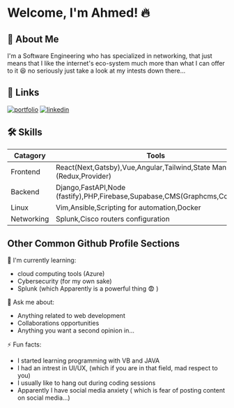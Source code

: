 
# Welcome, I'm Ahmed! :fire:


## 🚀 About Me
I'm a Software Engineering who has specialized in 
networking, that just means that I like the internet's eco-system 
much more than what I can offer to it :laughing: 
no seriously just take a look at my intests down there...


## 🔗 Links
[![portfolio](https://img.shields.io/badge/my_portfolio_COMING_VERY_SOON-000?style=for-the-badge&logo=ko-fi&logoColor=white)](https://ahmedalamoudi192.github.io/)
[![linkedin](https://img.shields.io/badge/linkedin-0A66C2?style=for-the-badge&logo=linkedin&logoColor=white)](https://www.linkedin.com/in/ahmedalamoudi192)
## 🛠 Skills
| Catagory | Tools | Languages |
|-----|-------|----------|
| Frontend | React(Next,Gatsby),Vue,Angular,Tailwind,State Management (Redux,Provider) | Javascript,CSS,HTML|
| Backend | Django,FastAPI,Node (fastify),PHP,Firebase,Supabase,CMS(Graphcms,Contentful) | Python, Javascript,PHP |
| Linux | Vim,Ansible,Scripting for automation,Docker | Lua,Python,Bash |
| Networking | Splunk,Cisco routers configuration | none |

## Other Common Github Profile Sections
🧠 I'm currently learning:
- cloud computing tools (Azure)
- Cybersecurity (for my own sake)
- Splunk (which Apparently is a powerful thing :fearful: )

💬 Ask me about:
- Anything related to web development
- Collaborations opportunities
- Anything you want a second opinion in...

⚡️ Fun facts:
- I started learning programming with VB and JAVA
- I had an intrest in UI/UX, (which if you are in that field, mad respect to you)
- I usually like to hang out during coding sessions
- Apparently I have social media anxiety ( which is fear of posting content on social media...)


